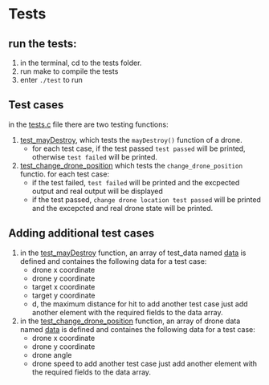 # Tests
## run the tests:
1. in the terminal, cd to the tests folder.
2. run make to compile the tests
3. enter `./test` to run

## Test cases
in the [tests.c](./tests.c) file there are two testing functions:
1. [test_mayDestroy](./tests.c#L88), which tests the `mayDestroy()` function of a drone.
    - for each test case, if the test passed `test passed` will be printed, otherwise `test failed` will be printed.
2. [test_change_drone_position](./tests.c#L109) which tests the `change_drone_position` functio. for each test case:
    - if the test failed, `test failed` will be printed and the excpected output and real output will be displayed
    - if the test passed, `change drone location test passed` will be printed and the excepcted and real drone state will be printed.

## Adding additional test cases
1. in the [test_mayDestroy](./tests.c#L88) function, an array of test_data named [data](./tests.c#L90) is defined and containes the following data for a test case:
    - drone x coordinate
    - drone y coordinate
    - target x coordinate
    - target y coordinate
    - d, the maximum distance for hit
to add another test case just add another element with the required fields to the data array.
2. in the [test_change_drone_position](./tests.c#L109) function, an array of drone data named [data](./tests.c#L111) is defined and containes the following data for a test case:
    - drone x coordinate
    - drone y coordinate
    - drone angle
    - drone speed
to add another test case just add another element with the required fields to the data array.
